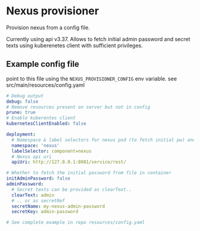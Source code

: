 # Nexus provisioner

Provision nexus from a config file.

Currently using api v3.37. Allows to fetch initial admin password and secret texts using kuberenetes client with
sufficient privileges.

## Example config file

point to this file using the `NEXUS_PROVISIONER_CONFIG` env variable.
see src/main/resources/config.yaml

```yaml
# Debug output
debug: false
# Remove resources present on server but not in config
prune: true
# Enable kuberentes client
kubernetesClientEnabled: false

deployment:
  # Namespace & label selectors for nexus pod (to fetch initial pw) and secrets (to fetch secret refs)
  namespace: 'nexus'
  labelSelector: component=nexus
  # Nexus api uri
  apiUri: http://127.0.0.1:8081/service/rest/

# Whether to fetch the initial password from file in container
initAdminPassword: false
adminPassword:
  # Secret texts can be provided as clearText..
  clearText: admin
  # .. or as secretRef
  secretName: my-nexus-admin-password
  secretKey: admin-password

# See complete example in repo resources/config.yaml
```


